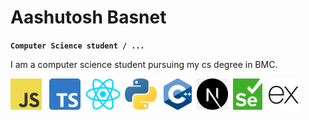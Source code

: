 # Aashutosh Basnet

**`Computer Science student / ... `**


I am a computer science student pursuing my cs degree in BMC.





<p float="left">
  <img src="./logos/JavaScript.png" height="50" /> &nbsp;
  <img src="./logos/typescript-log.png" height="50" />&nbsp;
  <img src="./logos/react.png" height="50"  />&nbsp;
  <img src="./logos/python.png" height="50" /> &nbsp;
  <img src="./logos/cpp.png" height="50" />&nbsp;
  <img src="./logos/nextjslogo.png" height="50" />&nbsp;
  <img src="./logos/selenium.png" height="50" />&nbsp;
  <img src="./logos/express.png" height="50" />&nbsp;
  
</p>


